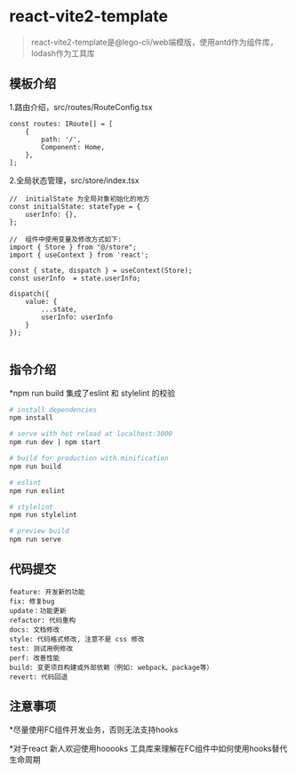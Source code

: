 <!--
 * @Author: 
 * @Date: 2021-07-16 18:40:13
 * @LastEditors: Please set LastEditors
 * @LastEditTime: 2021-07-22 11:46:48
 * @Description: 
-->
# react-vite2-template

> react-vite2-template是@lego-cli/web端模版，使用antd作为组件库，lodash作为工具库

## 模板介绍

1.路由介绍，src/routes/RouteConfig.tsx

````
const routes: IRoute[] = [
    {
        path: '/',
        Component: Home,
    },
];
 ````
    
2.全局状态管理，src/store/index.tsx

````
//  initialState 为全局对象初始化的地方
const initialState: stateType = {
    userInfo: {},
};

//  组件中使用变量及修改方式如下: 
import { Store } from "@/store";
import { useContext } from 'react';

const { state, dispatch } = useContext(Store);
const userInfo  = state.userInfo;

dispatch({
    value: {
        ...state,
        userInfo: userInfo
    }
});
    
````

## 指令介绍

*npm run build 集成了eslint 和 stylelint 的校验

``` bash
# install dependencies
npm install

# serve with hot reload at localhost:3000
npm run dev | npm start

# build for production with minification
npm run build

# eslint 
npm run eslint

# stylelint
npm run stylelint

# preview build
npm run serve
```


 ## 代码提交

 ```
feature: 开发新的功能
fix: 修复bug
update：功能更新
refactor: 代码重构
docs: 文档修改
style: 代码格式修改, 注意不是 css 修改
test: 测试用例修改
perf: 改善性能
build: 变更项目构建或外部依赖（例如: webpack、package等）
revert: 代码回退
```

 ## 注意事项

*尽量使用FC组件开发业务，否则无法支持hooks

*对于react 新人欢迎使用hooooks 工具库来理解在FC组件中如何使用hooks替代生命周期



